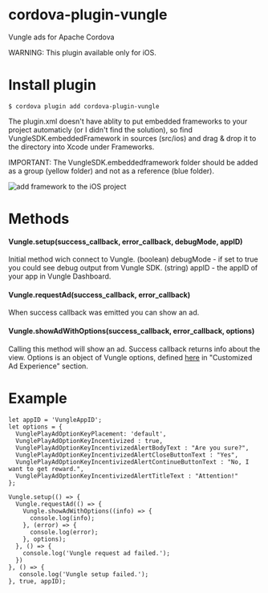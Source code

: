 # cordova-plugin-vungle
Vungle ads for Apache Cordova

WARNING: This plugin available only for iOS.

# Install plugin

```
$ cordova plugin add cordova-plugin-vungle
```

The plugin.xml doesn't have ablity to put embedded frameworks to your project automaticly (or I didn't find the solution), so find VungleSDK.embeddedFramework in sources (src/ios) and drag & drop it to the directory into Xcode under Frameworks.

IMPORTANT: The VungleSDK.embeddedframework folder should be added as a group (yellow folder) and not as a reference (blue folder).

![add framework to the iOS project](https://support.vungle.com/hc/en-us/article_attachments/202186160/addFrameworkFolder.gif)

# Methods

#### Vungle.setup(success_callback, error_callback, debugMode, appID) 
Initial method wich connect to Vungle. 
(boolean) debugMode - if set to true you could see debug output from Vungle SDK. 
(string) appID - the appID of your app in Vungle Dashboard. 

#### Vungle.requestAd(success_callback, error_callback) 
When success callback was emitted you can show an ad. 

#### Vungle.showAdWithOptions(success_callback, error_callback, options)
Calling this method will show an ad. 
Success callback returns info about the view. 
Options is an object of Vungle options, defined [here](https://support.vungle.com/hc/en-us/articles/204463080-Advanced-Settings-for-Vungle-iOS-SDK) in "Customized Ad Experience" section.

# Example

```
let appID = 'VungleAppID';
let options = {
  VunglePlayAdOptionKeyPlacement: 'default',
  VunglePlayAdOptionKeyIncentivized : true,
  VunglePlayAdOptionKeyIncentivizedAlertBodyText : "Are you sure?",
  VunglePlayAdOptionKeyIncentivizedAlertCloseButtonText : "Yes",
  VunglePlayAdOptionKeyIncentivizedAlertContinueButtonText : "No, I want to get reward.",
  VunglePlayAdOptionKeyIncentivizedAlertTitleText : "Attention!"  
};

Vungle.setup(() => {
  Vungle.requestAd(() => {
    Vungle.showAdWithOptions((info) => {
      console.log(info);
    }, (error) => {
      console.log(error);
    }, options);
  }, () => {
    console.log('Vungle request ad failed.');
  })
}, () => {
   console.log('Vungle setup failed.');
}, true, appID);

```